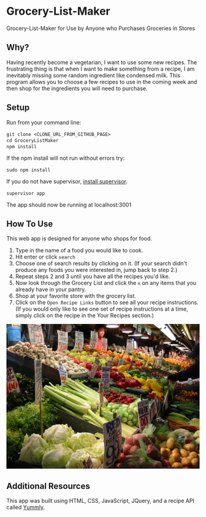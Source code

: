 Grocery-List-Maker
==================

Grocery-List-Maker for Use by Anyone who Purchases Groceries in Stores

Why?
-----------
Having recently become a vegetarian, I want to use some new recipes.  The frustrating thing is that when I want to make something from a recipe, I am inevitably missing some random ingredient like condensed milk.  This program allows you to choose a few recipes to use in the coming week and then shop for the ingredients you will need to purchase.

Setup
------
Run from your command line:
```
git clone <CLONE_URL_FROM_GITHUB_PAGE>
cd GroceryListMaker
npm install
```
If the npm install will not run without errors try:
```
sudo npm install
```
If you do not have supervisor, [install supervisor](https://github.com/isaacs/node-supervisor).
```
supervisor app
```
The app should now be running at localhost:3001


How To Use
-----------
This web app is designed for anyone who shops for food.

1. Type in the name of a food you would like to cook.
2. Hit enter or click `search`
3. Choose one of search results by clicking on it.  (If your search didn't produce any foods you were interested in, jump back to step 2.)
4. Repeat steps 2 and 3 until you have all the recipes you'd like.
5. Now look through the Grocery List and click the `x` on any items that you already have in your pantry.
6. Shop at your favorite store with the grocery list.
7. Click on the `Open Recipe Links` button to see all your recipe instructions.  (If you would only like to see one set of recipe instructions at a time, simply click on the recipe in the Your Recipes section.)

![alt tag](/public/images/grocery-background.jpg)

Additional Resources
--------------------
This app was built using HTML, CSS, JavaScript, JQuery, and a recipe API called [Yummly](https://developer.yummly.com/).